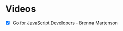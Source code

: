 # Videos

- [x] [Go for JavaScript Developers](https://frontendmasters.com/courses/go-for-js-devs/) - Brenna Martenson
